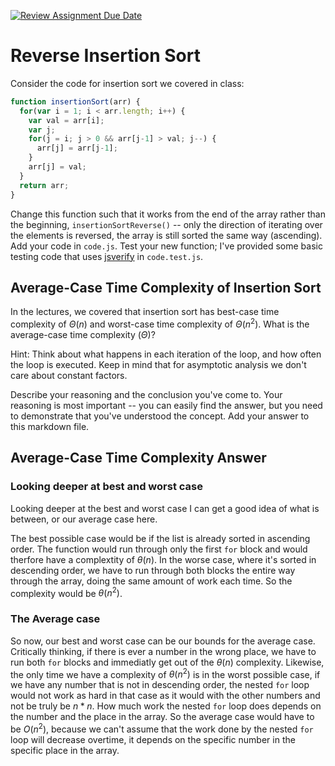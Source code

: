 [![Review Assignment Due Date](https://classroom.github.com/assets/deadline-readme-button-24ddc0f5d75046c5622901739e7c5dd533143b0c8e959d652212380cedb1ea36.svg)](https://classroom.github.com/a/Bi-S25fM)
# Reverse Insertion Sort

Consider the code for insertion sort we covered in class:

```javascript
function insertionSort(arr) {
  for(var i = 1; i < arr.length; i++) {
    var val = arr[i];
    var j;
    for(j = i; j > 0 && arr[j-1] > val; j--) {
      arr[j] = arr[j-1];
    }
    arr[j] = val;
  }
  return arr;
}
```

Change this function such that it works from the end of the array rather than
the beginning, `insertionSortReverse()` -- only the direction of
iterating over the elements is reversed, the array is still sorted the same way
(ascending). Add your code in `code.js`. Test your new function; I've provided
some basic testing code that uses [jsverify](https://jsverify.github.io/) in
`code.test.js`.

## Average-Case Time Complexity of Insertion Sort

In the lectures, we covered that insertion sort has best-case time complexity of
$\Theta(n)$ and worst-case time complexity of $\Theta(n^2)$. What is the
average-case time complexity ($\Theta$)?

Hint: Think about what happens in each iteration of the loop, and how often the
loop is executed. Keep in mind that for asymptotic analysis we don't care about
constant factors.

Describe your reasoning and the conclusion you've come to. Your reasoning is
most important -- you can easily find the answer, but you need to demonstrate
that you've understood the concept. Add your answer to this markdown file.

## Average-Case Time Complexity Answer

### Looking deeper at best and worst case

Looking deeper at the best and worst case I can get a good idea of what is between, or our average case here. </br>

The best possible case would be if the list is already sorted in ascending order. The function would run through only the first `for` block and would therfore have a complextity of $\theta(n)$. 
In the worse case, where it's sorted in descending order, we have to run through both blocks the entire way through the array, doing the same amount of work each time. So the complexity would be $\theta(n^2)$. 

### The Average case

So now, our best and worst case can be our bounds for the average case. Critically thinking, if there is ever a number in the wrong place, we have to run both `for` blocks and immediatly get out of the $\theta(n)$ complexity. Likewise, the only time we have a complexity of $\theta(n^2)$ is in the worst possible case, if we have any number that is not in descending order, the nested `for` loop would not work as hard in that case as it would with the other numbers and not be truly be $n * n$. How much work the nested `for` loop does depends on the number and the place in the array. So the average case would have to be $O(n^2)$, because we can't assume that the work done by the nested `for` loop will decrease overtime, it depends on the specific number in the specific place in the array.
